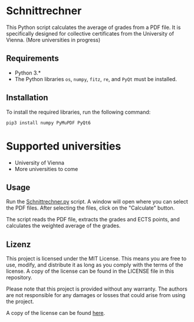 # Schnittrechner 
This Python script calculates the average of grades from a PDF file. It is specifically designed for collective certificates from the University of Vienna. (More universities in progress)


## Requirements

- Python 3.*
- The Python libraries `os`, `numpy`, `fitz`, `re`, and `PyQt` must be installed.

## Installation

To install the required libraries, run the following command:

```console
pip3 install numpy PyMuPDF PyQt6
```

# Supported universities

- University of Vienna
- More universities to come

## Usage

Run the [Schnittrechner.py](../Rechner/src/Schnittrechner.py) script. A window will open where you can select the PDF files. After selecting the files, click on the "Calculate" button.

The script reads the PDF file, extracts the grades and ECTS points, and calculates the weighted average of the grades.



## Lizenz

This project is licensed under the MIT License. This means you are free to use, modify, and distribute it as long as you comply with the terms of the license. A copy of the license can be found in the LICENSE file in this repository.

Please note that this project is provided without any warranty. The authors are not responsible for any damages or losses that could arise from using the project.

A copy of the license can be found [here](../LICENSE).

